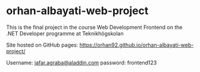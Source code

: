 # orhan-albayati-web-project
This is the final project in the course Web Development Frontend on the .NET Developer programme at Teknikhögskolan

Site hosted on GitHub pages: https://orhan92.github.io/orhan-albayati-web-project/

Username: jafar.agraba@aladdin.com
password: frontend123
